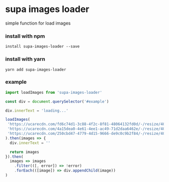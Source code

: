 # supa images loader

simple function for load images

### install with npm

```
install supa-images-loader --save
```

### install with yarn

```
yarn add supa-images-loader
```

### example

```js
import loadImages from 'supa-images-loader'

const div = document.querySelector('#example')

div.innerText = 'loading...'

loadImages(
 'https://ucarecdn.com/fd6c74d1-3c88-4f2c-8f81-48064132fd0d/-/resize/402x/',
 'https://ucarecdn.com/4a15dea0-4e61-4ee1-ac49-71d2daa6462e/-/resize/402x/',
 'https://ucarecdn.com/250cbd47-4779-4d15-9666-de9c0c9b2f84/-/resize/402x/'
).then(images => {
  div.innerText = ''

  return images
}).then(
  images => images
    .filter(([, error]) => !error)
    .forEach(([image]) => div.appendChild(image))
)
```